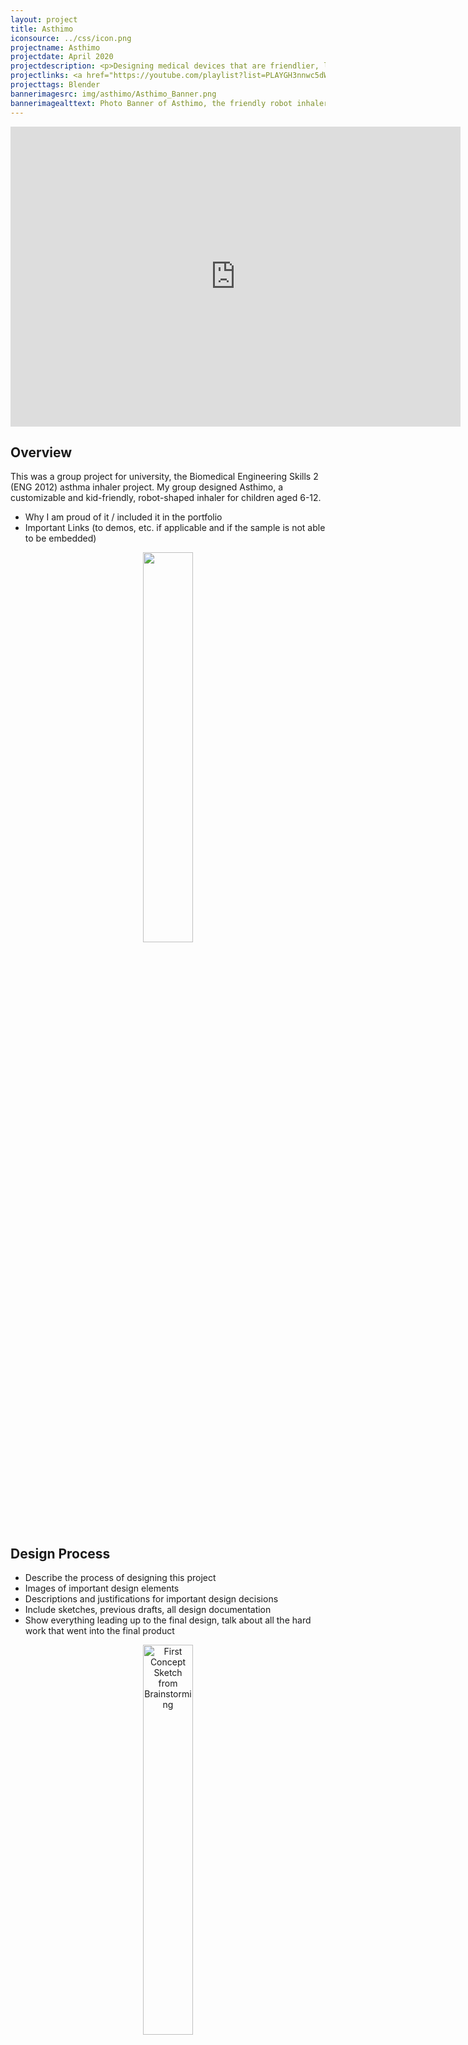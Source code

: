 ```yaml
---
layout: project
title: Asthimo
iconsource: ../css/icon.png
projectname: Asthimo
projectdate: April 2020
projectdescription: <p>Designing medical devices that are friendlier, less threatening, and overall provide a better user experience - particularly for children, who may feel quite scared after being diagnosed with asthma. Friendlier, more eye-catching designs for medical products may also help reduce medical non-adherence, particularly for daily preventative treatments.</p>
projectlinks: <a href="https://youtube.com/playlist?list=PLAYGH3nnwc5dWo3RYBiD1Ln1ASDCtphhR">All Asthimo Video Renders</a>
projecttags: Blender
bannerimagesrc: img/asthimo/Asthimo_Banner.png
bannerimagealttext: Photo Banner of Asthimo, the friendly robot inhaler
---
```


<center><iframe width="720" height="480" src="https://www.youtube.com/embed/pD3NS8fKM2A" title="YouTube video player" frameborder="0" allow="accelerometer; autoplay; clipboard-write; encrypted-media; gyroscope; picture-in-picture" allowfullscreen></iframe></center>

## Overview

This was a group project for university, the Biomedical Engineering Skills 2 (ENG 2012) asthma inhaler project. My group designed Asthimo, a customizable and kid-friendly, robot-shaped inhaler for children aged 6-12.

- Why I am proud of it / included it in the portfolio
- Important Links (to demos, etc. if applicable and if the sample is not able to be embedded)

<p align="center">
<img width="40%" src = "img/asthimo/DesignBoard.png">
</p>

## Design Process

- Describe the process of designing this project
- Images of important design elements
- Descriptions and justifications for important design decisions
- Include sketches, previous drafts, all design documentation
- Show everything leading up to the final design, talk about all the hard work that went into the final product

<p align="center">
<img width="40%" src = "img/asthimo/ConceptSketches/concepts_pt1_2.jpg" alt="First Concept Sketch from Brainstorming">
</p>
<p align="center">First Concept Sketch from Brainstorming</p>

<p align="center">
<img width="40%" src = "img/asthimo/ConceptSketches/moreconceptsketches.png" alt="More Concept Sketches">
</p>
<p align="center">More Concept Sketches</p>

<p align="center">
<img width="50%" src = "img/asthimo/Pineapple_Asthimov_Final/Pineapple2.jpg">
</p>

<p align="center">
<img width="50%" src = "img/asthimo/Pineapple_Asthimov_Final/Pineapple3.jpg">
</p>

<p align="center">
<img width="50%" src = "img/asthimo/Pineapple_Asthimov_Final/Pineapple_cropped.jpg">
</p>

<p align="center">
<img width="50%" src = "img/asthimo/Rocket_Asthimov_Final/Rocket_Robot.jpg">
</p>

<p align="center">
<img width="50%" src = "img/asthimo/Pics/AsthimoRocketFront.JPG">
</p>

<p align="center">
<img width="50%" src = "img/asthimo/Pics/Asthimo1Front.JPG">
</p>

<p align="center">
<img width="50%" src = "img/asthimo/Pics/Asthimo2Front.JPG">
</p>

<p align="center">
<img width="50%" src = "img/asthimo/Pics/Asthimo2Back.JPG">
</p>

<p align="center">
<img width="50%" src = "img/asthimo/Pics/AsthimoRocketBack.JPG">
</p>

<p align="center">
<img width="50%" src = "img/asthimo/Pics/Asthimo1Unfolded.JPG">
</p>

<p align="center">
<img width="50%" src = "img/asthimo/Pics/Crossection.png">
</p>

## The Future

- Talk about any future plans or improvements that you would make on the final product, or...
- Alternatively, talk about how the skills learned from this work will help you in your future career.
- Maybe show personal growth & improvement here.

## Skills and Software Used

- List the skills and software used for this project

## Additional Links and Resources

- List additional links, bibliography, etc
